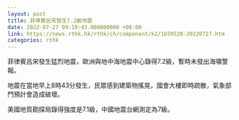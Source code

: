 ```yaml
---
layout: post
title: 菲律賓呂宋發生7.2級地震
date: 2022-07-27 09:10:43.000000000 +08:00
link: https://news.rthk.hk/rthk/ch/component/k2/1659528-20220727.htm
categories: rthk
---
```


菲律賓呂宋發生猛烈地震，歐洲與地中海地震中心錄得7.2級，暫時未發出海嘯警報。

地震在當地早上8時43分發生，民眾感到建築物搖晃，國會大樓即時疏散，氣象部門預計會造成破壞。

美國地質勘探局錄得強度是7.1級，中國地震台網測定為7級。
